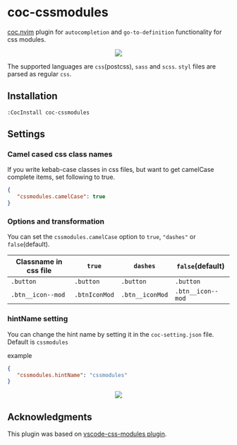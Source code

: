 # coc-cssmodules

[coc.nvim](https://github.com/neoclide/coc.nvim) plugin for `autocompletion` and `go-to-definition` functionality for css modules.

<p align="center"><img src="https://user-images.githubusercontent.com/5817809/76164832-0adaf600-6163-11ea-8c8e-548b7aeb1213.gif"></p>

The supported languages are `css`(postcss), `sass` and `scss`. `styl` files are parsed as regular `css`.

## Installation

```
:CocInstall coc-cssmodules
```

## Settings

### Camel cased css class names

If you write kebab-case classes in css files, but want to get camelCase complete items, set following to true.

```json
{
   "cssmodules.camelCase": true
}
```

### Options and transformation

You can set the `cssmodules.camelCase` option to `true`, `"dashes"` or `false`(default).

| Classname in css file | `true`            | `dashes`        | `false`(default)  |
| --------------------- | ----------------- | --------------- | ----------------- |
| `.button`             | `.button`         | `.button`       | `.button`         |
| `.btn__icon--mod`     | `.btnIconMod`     | `.btn__iconMod` | `.btn__icon--mod` |


### hintName setting

You can change the hint name by setting it in the `coc-setting.json` file. Default is `cssmodules`

example

```json
{
   "cssmodules.hintName": "cssmodules"
}
```

<p align="center"><img src="https://user-images.githubusercontent.com/5817809/99907239-bc6b8880-2cec-11eb-87ab-9c51730340ab.png"></p>

## Acknowledgments

This plugin was based on [vscode-css-modules plugin](https://github.com/clinyong/vscode-css-modules).

